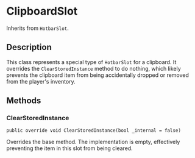 # ClipboardSlot

Inherits from `HotbarSlot`.

## Description

This class represents a special type of `HotbarSlot` for a clipboard. It overrides the `ClearStoredInstance` method to do nothing, which likely prevents the clipboard item from being accidentally dropped or removed from the player's inventory.

## Methods

### ClearStoredInstance
`public override void ClearStoredInstance(bool _internal = false)`

Overrides the base method. The implementation is empty, effectively preventing the item in this slot from being cleared.
